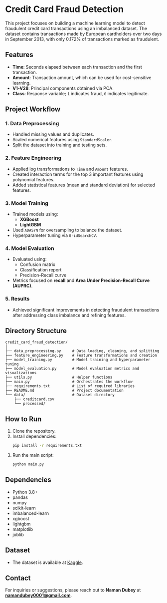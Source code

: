 # Credit Card Fraud Detection

This project focuses on building a machine learning model to detect fraudulent credit card transactions using an imbalanced dataset. The dataset contains transactions made by European cardholders over two days in September 2013, with only 0.172% of transactions marked as fraudulent.

## **Features**
- **Time**: Seconds elapsed between each transaction and the first transaction.
- **Amount**: Transaction amount, which can be used for cost-sensitive learning.
- **V1-V28**: Principal components obtained via PCA.
- **Class**: Response variable; `1` indicates fraud, `0` indicates legitimate.

## **Project Workflow**

### **1. Data Preprocessing**
- Handled missing values and duplicates.
- Scaled numerical features using `StandardScaler`.
- Split the dataset into training and testing sets.

### **2. Feature Engineering**
- Applied log transformations to `Time` and `Amount` features.
- Created interaction terms for the top 3 important features using polynomial features.
- Added statistical features (mean and standard deviation) for selected features.

### **3. Model Training**
- Trained models using:
  - **XGBoost**
  - **LightGBM**
- Used `ADASYN` for oversampling to balance the dataset.
- Hyperparameter tuning via `GridSearchCV`.

### **4. Model Evaluation**
- Evaluated using:
  - Confusion matrix
  - Classification report
  - Precision-Recall curve
- Metrics focused on **recall** and **Area Under Precision-Recall Curve (AUPRC)**.

### **5. Results**
- Achieved significant improvements in detecting fraudulent transactions after addressing class imbalance and refining features.

## **Directory Structure**
```
credit_card_fraud_detection/
│
├── data_preprocessing.py     # Data loading, cleaning, and splitting
├── feature_engineering.py    # Feature transformations and creation
├── model_training.py         # Model training and hyperparameter tuning
├── model_evaluation.py       # Model evaluation metrics and visualizations
├── utils.py                  # Helper functions
├── main.py                   # Orchestrates the workflow
├── requirements.txt          # List of required libraries
├── README.md                 # Project documentation
└── data/                     # Dataset directory
    ├── creditcard.csv
    └── processed/
```

## **How to Run**
1. Clone the repository.
2. Install dependencies:
   ```bash
   pip install -r requirements.txt
   ```
3. Run the main script:
   ```bash
   python main.py
   ```

## **Dependencies**
- Python 3.8+
- pandas
- numpy
- scikit-learn
- imbalanced-learn
- xgboost
- lightgbm
- matplotlib
- joblib

## **Dataset**
- The dataset is available at [Kaggle](https://www.kaggle.com/datasets/mlg-ulb/creditcardfraud).

## **Contact**
For inquiries or suggestions, please reach out to **Naman Dubey** at **namandubey0001@gmail.com**.

